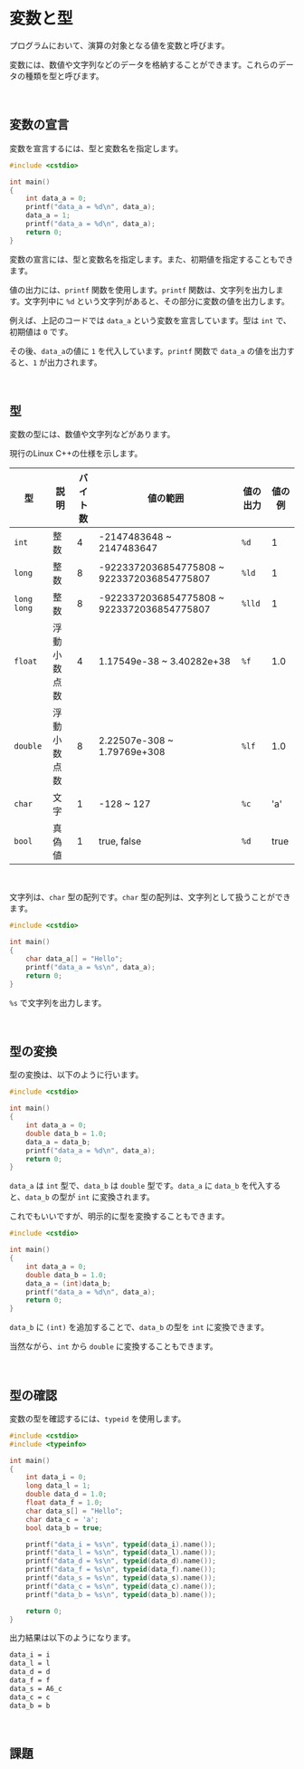 # 変数と型

プログラムにおいて、演算の対象となる値を変数と呼びます。

変数には、数値や文字列などのデータを格納することができます。これらのデータの種類を型と呼びます。

<br>

## 変数の宣言

変数を宣言するには、型と変数名を指定します。

```cpp
#include <cstdio>

int main()
{
    int data_a = 0;
    printf("data_a = %d\n", data_a);
    data_a = 1;
    printf("data_a = %d\n", data_a);
    return 0;
}
```

変数の宣言には、型と変数名を指定します。また、初期値を指定することもできます。

値の出力には、`printf` 関数を使用します。`printf` 関数は、文字列を出力します。文字列中に `%d` という文字列があると、その部分に変数の値を出力します。

例えば、上記のコードでは `data_a` という変数を宣言しています。型は `int` で、初期値は `0` です。

その後、`data_a`の値に `1` を代入しています。`printf` 関数で `data_a` の値を出力すると、`1` が出力されます。

<br>

## 型

変数の型には、数値や文字列などがあります。

現行のLinux C++の仕様を示します。

| 型 | 説明 | バイト数 | 値の範囲 | 値の出力 | 値の例 |
| --- | --- | --- | --- | --- | --- |
| `int` | 整数 | 4 | -2147483648 ~ 2147483647 | `%d` | 1 |
| `long` | 整数 | 8 | -9223372036854775808 ~ 9223372036854775807 | `%ld` | 1 |
| `long long` | 整数 | 8 | -9223372036854775808 ~ 9223372036854775807 | `%lld` | 1 |
| `float` | 浮動小数点数 | 4 | 1.17549e-38 ~ 3.40282e+38 | `%f` | 1.0 |
| `double` | 浮動小数点数 | 8 | 2.22507e-308 ~ 1.79769e+308 | `%lf` | 1.0 |
| `char` | 文字 | 1 | -128 ~ 127 | `%c` | 'a' |
| `bool` | 真偽値 | 1 | true, false | `%d` | true |

<br>

文字列は、`char` 型の配列です。`char` 型の配列は、文字列として扱うことができます。

```cpp
#include <cstdio>

int main()
{
    char data_a[] = "Hello";
    printf("data_a = %s\n", data_a);
    return 0;
}
```

`%s` で文字列を出力します。


<br>

## 型の変換

型の変換は、以下のように行います。

```cpp
#include <cstdio>

int main()
{
    int data_a = 0;
    double data_b = 1.0;
    data_a = data_b;
    printf("data_a = %d\n", data_a);
    return 0;
}
```

`data_a` は `int` 型で、`data_b` は `double` 型です。`data_a` に `data_b` を代入すると、`data_b` の型が `int` に変換されます。

これでもいいですが、明示的に型を変換することもできます。

```cpp
#include <cstdio>

int main()
{
    int data_a = 0;
    double data_b = 1.0;
    data_a = (int)data_b;
    printf("data_a = %d\n", data_a);
    return 0;
}
```

`data_b` に `(int)` を追加することで、`data_b` の型を `int` に変換できます。

当然ながら、`int` から `double` に変換することもできます。

<br>

## 型の確認

変数の型を確認するには、`typeid` を使用します。

```cpp
#include <cstdio>
#include <typeinfo>

int main()
{
    int data_i = 0;
    long data_l = 1;
    double data_d = 1.0;
    float data_f = 1.0;
    char data_s[] = "Hello";
    char data_c = 'a';
    bool data_b = true;

    printf("data_i = %s\n", typeid(data_i).name());
    printf("data_l = %s\n", typeid(data_l).name());
    printf("data_d = %s\n", typeid(data_d).name());
    printf("data_f = %s\n", typeid(data_f).name());
    printf("data_s = %s\n", typeid(data_s).name());
    printf("data_c = %s\n", typeid(data_c).name());
    printf("data_b = %s\n", typeid(data_b).name());

    return 0;
}
```

出力結果は以下のようになります。

```bash
data_i = i
data_l = l
data_d = d
data_f = f
data_s = A6_c
data_c = c
data_b = b
```

<br>

## 課題